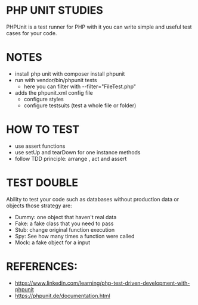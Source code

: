 # PHP UNIT STUDIES

PHPUnit is a test runner for PHP with it you can write simple and useful test cases for your code.

# NOTES

- install php unit with composer install phpunit
- run with vendor/bin/phpunit tests
    - here you can filter with --filter="FileTest.php"
- adds the phpunit.xml config file
    - configure styles
    - configure testsuits (test a whole file or folder)

# HOW TO TEST

- use assert functions
- use setUp and tearDown for one instance methods
- follow TDD principle: arrange , act and assert 

# TEST DOUBLE

Ability to test your code such as databases without production data or objects those strategy are:
- Dummy: one object that haven't real data
- Fake: a fake class that you need to pass
- Stub: change original function execution
- Spy: See how many times a function were called
- Mock: a fake object for a input

# REFERENCES:
- https://www.linkedin.com/learning/php-test-driven-development-with-phpunit
- https://phpunit.de/documentation.html